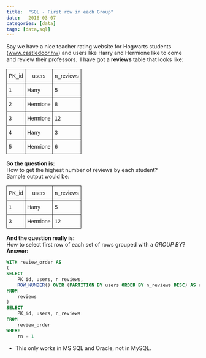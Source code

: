 ```yaml
---
title:  "SQL - First row in each Group"
date:   2016-03-07
categories: [data]
tags: [data,sql]
---
```

Say we have a nice teacher rating website for Hogwarts students (www.castledoor.hw) and users like Harry and Hermione like to come and review their professors.  I have got a **reviews** table that looks like:  
<!-- this part is for inserting a table, which is not convenient in markdown-->
<style type="text/css">
.tg  {border-collapse:collapse;border-spacing:0;}
.tg td{font-family:Arial, sans-serif;font-size:14px;padding:10px 5px;border-style:solid;border-width:1px;overflow:hidden;word-break:normal;}
.tg th{font-family:Arial, sans-serif;font-size:14px;font-weight:normal;padding:10px 5px;border-style:solid;border-width:1px;overflow:hidden;word-break:normal;}
.tg .tg-yw4l{vertical-align:top}
</style>
<table class="tg">
  <tr>
    <th class="tg-031e">PK_id</th>
    <th class="tg-031e">users</th>
    <th class="tg-031e">n_reviews</th>
  </tr>
  <tr>
    <td class="tg-031e">1</td>
    <td class="tg-031e">Harry</td>
    <td class="tg-031e">5</td>
  </tr>
  <tr>
    <td class="tg-031e">2</td>
    <td class="tg-031e">Hermione</td>
    <td class="tg-031e">8</td>
  </tr>
  <tr>
    <td class="tg-031e">3</td>
    <td class="tg-031e">Hermione</td>
    <td class="tg-031e">12</td>
  </tr>
  <tr>
    <td class="tg-yw4l">4</td>
    <td class="tg-yw4l">Harry</td>
    <td class="tg-yw4l">3</td>
  </tr>
  <tr>
    <td class="tg-yw4l">5</td>
    <td class="tg-yw4l">Hermione</td>
    <td class="tg-yw4l">6</td>
  </tr>
</table>


**So the question is:**  
How to get the highest number of reviews by each student?  
Sample output would be:  
<style type="text/css">
.tg  {border-collapse:collapse;border-spacing:0;}
.tg td{font-family:Arial, sans-serif;font-size:14px;padding:10px 5px;border-style:solid;border-width:1px;overflow:hidden;word-break:normal;}
.tg th{font-family:Arial, sans-serif;font-size:14px;font-weight:normal;padding:10px 5px;border-style:solid;border-width:1px;overflow:hidden;word-break:normal;}
</style>
<table class="tg">
  <tr>
    <th class="tg-031e">PK_id</th>
    <th class="tg-031e">users</th>
    <th class="tg-031e">n_reviews</th>
  </tr>
  <tr>
    <td class="tg-031e">1</td>
    <td class="tg-031e">Harry</td>
    <td class="tg-031e">5</td>
  </tr>
  <tr>
    <td class="tg-031e">3</td>
    <td class="tg-031e">Hermione</td>
    <td class="tg-031e">12</td>
  </tr>
</table>

**And the question really is:**   
How to select first row of each set of rows grouped with a _GROUP BY_?  
**Answer:**

```sql
WITH review_order AS
(
SELECT
	PK_id, users, n_reviews,
	ROW_NUMBER() OVER (PARTITION BY users ORDER BY n_reviews DESC) AS rn
FROM
	reviews
)
SELECT
	PK_id, users, n_reviews
FROM
	review_order
WHERE
	rn = 1
``` 

* This only works in MS SQL and Oracle, not in MySQL.
